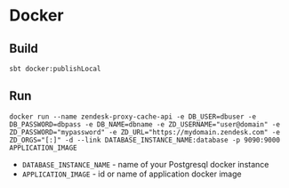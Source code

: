 # Docker

## Build

```
sbt docker:publishLocal
```

## Run

```
docker run --name zendesk-proxy-cache-api -e DB_USER=dbuser -e DB_PASSWORD=dbpass -e DB_NAME=dbname -e ZD_USERNAME="user@domain" -e ZD_PASSWORD="mypassword" -e ZD_URL="https://mydomain.zendesk.com" -e ZD_ORGS="[:]" -d --link DATABASE_INSTANCE_NAME:database -p 9090:9000 APPLICATION_IMAGE
```

- `DATABASE_INSTANCE_NAME` - name of your Postgresql docker instance
- `APPLICATION_IMAGE` - id or name of application docker image